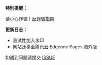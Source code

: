 **特别提醒：**

请小心诈骗！<a href="/notes/freshGuide/antiScam.html" id="currentUrlLink">反诈骗指南</a>

**更新日志：**

- 测试性加入水印
- 网站迁移至腾讯云 Edgeone Pages 海外版

如遇到问题请提交 [ISSUE](https://github.com/NJUST-OpenLib/NJUST-Manual/issues)
